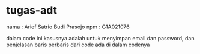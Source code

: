 # tugas-adt
nama : Arief Satrio Budi Prasojo
npm : G1A021076

dalam code ini kasusnya adalah untuk menyimpan email dan password, dan penjelasan baris perbaris dari code ada di dalam codenya
